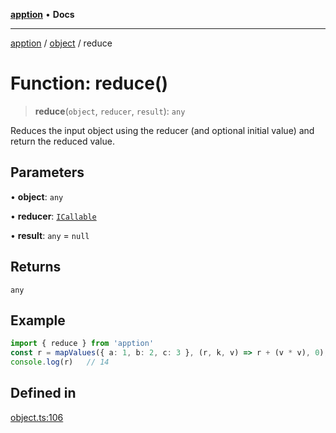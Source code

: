 [**apption**](../../README.md) • **Docs**

***

[apption](../../modules.md) / [object](../README.md) / reduce

# Function: reduce()

> **reduce**(`object`, `reducer`, `result`): `any`

Reduces the input object using the reducer (and optional initial value) 
and return the reduced value.

## Parameters

• **object**: `any`

• **reducer**: [`ICallable`](../../action/interfaces/ICallable.md)

• **result**: `any` = `null`

## Returns

`any`

## Example

```ts
import { reduce } from 'apption'
const r = mapValues({ a: 1, b: 2, c: 3 }, (r, k, v) => r + (v * v), 0);   
console.log(r)   // 14
```

## Defined in

[object.ts:106](https://github.com/mksunny1/apption/blob/f3b5d5c3614cab7eb977eb2c318ddd94377b693c/src/object.ts#L106)
